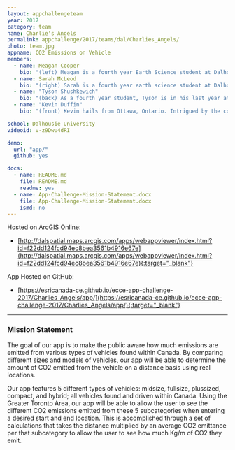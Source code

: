 ```yaml
---
layout: appchallengeteam
year: 2017
category: team
name: Charlie's Angels
permalink: appchallenge/2017/teams/dal/Charlies_Angels/
photo: team.jpg
appname: CO2 Emissions on Vehicle
members:
  - name: Meagan Cooper
    bio: "(left) Meagan is a fourth year Earth Science student at Dalhousie and hopes to continue her academic career at Dal Med next fall. Her hobbies include pina coladas and getting caught in the rain. Her favourite part of the app challenge has been getting to know her teammates, with nobody being the clear favourite yet. Meagan hates walking on the beach, but loves the sand between her toes, resulting in a quite frustrating search for adequate sand within her hometown. She also has a severe allergy to the computer screen and keyboard. Favourite movie is Charlie’s Angels."
  - name: Sarah McLeod
    bio: "(right) Sarah is a fourth year earth science student at Dalhousie University who has a strong interest in GIS. Along with her earth science degree Sarah has perused a certification in GIS. In the process of completing this certification Sarah has participated in a number of Esri-based courses including an advanced research project. Sarah is looking forward to getting to know her team members and working with them to learn about the app making process. Her life goal is to be the next Vanna White through her keen interests in spelling, sparkly dresses, and Pat Sajak. Her favourite movie is Charlie’s Angels."
  - name: "Tyson Shushkewich"
    bio: "(back) As a fourth year student, Tyson is in his last year at Dalhousie. Tyson hails from the lonely prairie grassland province of Alberta but wanted to see seagulls, so he enrolled at Dalhousie University. Completing a project for his last required course for the GIS certificate, Tyson is excited to apply his trade to the ECCE App Challenge. His hobbies include baseball, sleeping, learning, listening, and long periods of self reflection whilst hurling stones at nearby lakes. Tyson’s lifetime career goal is to be the next David Attenborough. His favourite movie is Charlie’s Angels."
  - name: "Kevin Duffin"
    bio: "(front) Kevin hails from Ottawa, Ontario. Intrigued by the coast, Kevin enrolled at Dalhousie University and has not looked back over the past four years. He is set to graduate this upcoming fall after completing some pesky field school courses that have evaded him over the past few summers. Kevin has had a severe love for GIS and has enjoyed working on the App Challenge with his fellow teammates. Kevin enjoys long walks on the beaches, listening to conch shells, and listening to Mariah Carey Christmas Albums (ask him and he will sing a few bars). His favourite movie was Wild Hogs, but it is now Charlie’s Angels."

school: Dalhousie University
videoid: v-z9Dwu4dRI

demo:
  url: "app/"
  github: yes

docs:
  - name: README.md
    file: README.md
    readme: yes
  - name: App-Challenge-Mission-Statement.docx
    file: App-Challenge-Mission-Statement.docx
    ismd: no
---
```


Hosted on ArcGIS Online:
- [http://dalspatial.maps.arcgis.com/apps/webappviewer/index.html?id=f22dd124fcd94ec8bea3561b4916e67e](http://dalspatial.maps.arcgis.com/apps/webappviewer/index.html?id=f22dd124fcd94ec8bea3561b4916e67e){:target="_blank"}

App Hosted on GitHub:
- [https://esricanada-ce.github.io/ecce-app-challenge-2017/Charlies_Angels/app/](https://esricanada-ce.github.io/ecce-app-challenge-2017/Charlies_Angels/app/){:target="_blank"}

***

### Mission Statement

The goal of our app is to make the public aware how much emissions are emitted from various types of vehicles found within Canada. By comparing different sizes and models of vehicles, our app will be able to determine the amount of CO2 emitted from the vehicle on a distance basis using real locations.

Our app features 5 different types of vehicles: midsize, fullsize, plussized, compact, and hybrid; all vehicles found and driven within Canada. Using the Greater Toronto Area, our app will be able to allow the user to see the different CO2 emissions emitted from these 5 subcategories when entering a desired start and end location. This is accomplished through a set of calculations that takes the distance multiplied by an average CO2 emittance per that subcategory to allow the user to see how much Kg/m of CO2 they emit.
